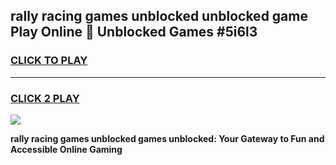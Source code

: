 
## rally racing games unblocked unblocked game Play Online 👋 Unblocked Games #5i6l3
<h3>
<a href="https://premium.freeplayer.one?title=rally_racing_games_unblocked&ref=21F">CLICK TO PLAY</a></h3>
<hr>

<h3>
<a href="https://premium.freeplayer.one?title=rally_racing_games_unblocked&ref=21F">CLICK 2 PLAY</a>
  
</h3>

<a href="https://premium.freeplayer.one?title=rally_racing_games_unblocked&ref=21F/"><img src="https://clearcache.store/games.png"></a>


**rally racing games unblocked games unblocked: Your Gateway to Fun and Accessible Online Gaming**
